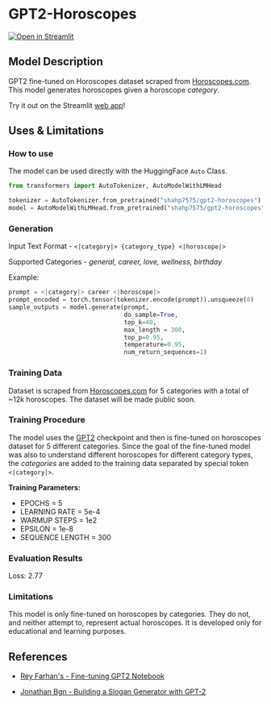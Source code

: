 # GPT2-Horoscopes
[![Open in Streamlit](https://static.streamlit.io/badges/streamlit_badge_black_white.svg)](https://share.streamlit.io/shahp7575/gpt2-horoscopes-app/generate.py)

## Model Description
GPT2 fine-tuned on Horoscopes dataset scraped from [Horoscopes.com](https://www.horoscope.com/us/index.aspx). This model generates horoscopes given a horoscope *category*.

Try it out on the Streamlit [web app](https://share.streamlit.io/shahp7575/gpt2-horoscopes-app/generate.py)!

## Uses & Limitations

### How to use
The model can be used directly with the HuggingFace `Auto` Class.
```python
from transformers import AutoTokenizer, AutoModelWithLMHead

tokenizer = AutoTokenizer.from_pretrained("shahp7575/gpt2-horoscopes")
model = AutoModelWithLMHead.from_pretrained("shahp7575/gpt2-horoscopes")
```

### Generation

Input Text Format - `<|category|> {category_type} <|horoscope|>`

Supported Categories - *general, career, love, wellness, birthday*

Example:
```python
prompt = <|category|> career <|horoscope|>
prompt_encoded = torch.tensor(tokenizer.encode(prompt)).unsqueeze(0)
sample_outputs = model.generate(prompt, 
                                do_sample=True,   
                                top_k=40, 
                                max_length = 300,
                                top_p=0.95,
                                temperature=0.95,
                                num_return_sequences=1)
```

### Training Data
Dataset is scraped from [Horoscopes.com](https://www.horoscope.com/us/index.aspx) for 5 categories with a total of ~12k horoscopes. The dataset will be made public soon.

### Training Procedure
The model uses the [GPT2](https://huggingface.co/gpt2) checkpoint and then is fine-tuned on horoscopes dataset for 5 different categories. Since the goal of the fine-tuned model was also to understand different horoscopes for different category types, the *categories* are added to the training data separated by special token `<|category|>`. 

**Training Parameters:**

- EPOCHS = 5
- LEARNING RATE = 5e-4
- WARMUP STEPS = 1e2
- EPSILON = 1e-8
- SEQUENCE LENGTH = 300

### Evaluation Results

Loss: 2.77

### Limitations
This model is only fine-tuned on horoscopes by categories. They do not, and neither attempt to, represent actual horoscopes. It is developed only for educational and learning purposes.

## References

- [Rey Farhan's - Fine-tuning GPT2 Notebook](https://colab.research.google.com/drive/13dZVYEOMhXhkXWfvSMVM1TTtUDrT6Aeh?usp=sharing#scrollTo=_U3m6wr3Ahzt)

- [Jonathan Bgn - Building a Slogan Generator with GPT-2](https://jonathanbgn.com/gpt2/2020/01/20/slogan-generator.html)